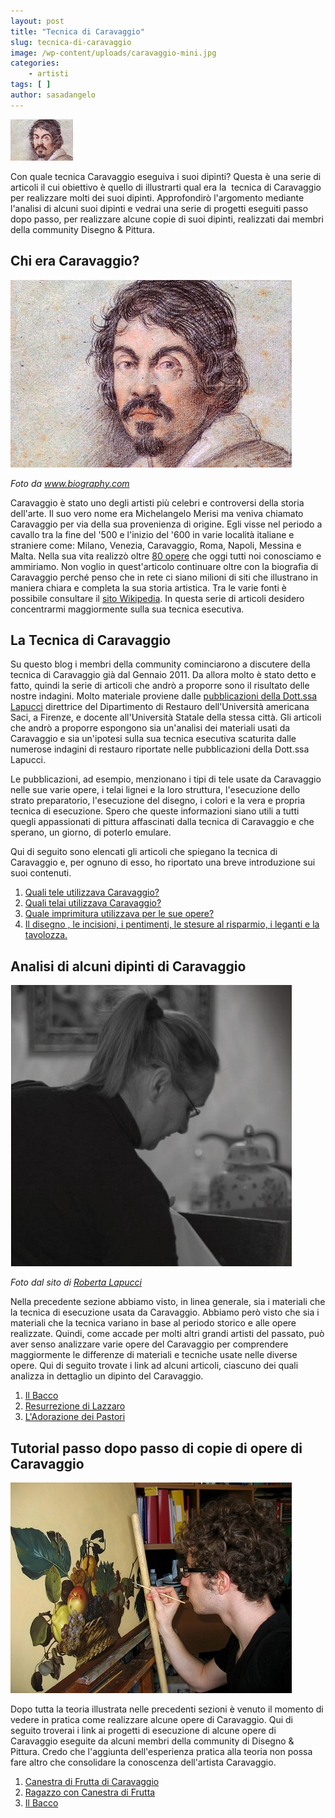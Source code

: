 ```yaml
---
layout: post
title: "Tecnica di Caravaggio"
slug: tecnica-di-caravaggio
image: /wp-content/uploads/caravaggio-mini.jpg
categories:
    - artisti
tags: [ ]
author: sasadangelo
---
```


![Tecnica di Caravaggio](/wp-content/uploads/caravaggio-mini.jpg "Tecnica di Caravaggio")

Con quale tecnica Caravaggio eseguiva i suoi dipinti? Questa è una serie di articoli il cui obiettivo è quello di illustrarti qual era la  tecnica di Caravaggio per realizzare molti dei suoi dipinti. Approfondirò l'argomento mediante l'analisi di alcuni suoi dipinti e vedrai una serie di progetti eseguiti passo dopo passo, per realizzare alcune copie di suoi dipinti, realizzati dai membri della community Disegno & Pittura.

## Chi era Caravaggio?

![Caravaggio](/wp-content/uploads/caravaggio.jpg "Caravaggio")

_Foto da www.biography.com_

Caravaggio è stato uno degli artisti più celebri e controversi della storia dell'arte. Il suo vero nome era Michelangelo Merisi ma veniva chiamato Caravaggio per via della sua provenienza di origine. Egli visse nel periodo a cavallo tra la fine del '500 e l'inizio del '600 in varie località italiane e straniere come: Milano, Venezia, Caravaggio, Roma, Napoli, Messina e Malta. Nella sua vita realizzò oltre [80 opere](https://it.wikipedia.org/wiki/Opere_di_Caravaggio "Opere di Caravaggio") che oggi tutti noi conosciamo e ammiriamo. Non voglio in quest'articolo continuare oltre con la biografia di Caravaggio perché penso che in rete ci siano milioni di siti che illustrano in maniera chiara e completa la sua storia artistica. Tra le varie fonti è possibile consultare il [sito Wikipedia](https://it.wikipedia.org/wiki/Michelangelo_Merisi_da_Caravaggio "Biografia di Caravaggio"). In questa serie di articoli desidero concentrarmi maggiormente sulla sua tecnica esecutiva.

## La Tecnica di Caravaggio

Su questo blog i membri della community cominciarono a discutere della tecnica di Caravaggio già dal Gennaio 2011. Da allora molto è stato detto e fatto, quindi la serie di articoli che andrò a proporre sono il risultato delle nostre indagini. Molto materiale proviene dalle [pubblicazioni della Dott.ssa Lapucci](http://www.robertalapucci.com/pdf.html "Pubblicazioni della Dott.ssa Lappucci") direttrice del Dipartimento di Restauro dell'Università americana Saci, a Firenze, e docente all'Università Statale della stessa città. Gli articoli che andrò a proporre espongono sia un'analisi dei materiali usati da Caravaggio e sia un'ipotesi sulla sua tecnica esecutiva scaturita dalle numerose indagini di restauro riportate nelle pubblicazioni della Dott.ssa Lapucci.

Le pubblicazioni, ad esempio, menzionano i tipi di tele usate da Caravaggio nelle sue varie opere, i telai lignei e la loro struttura, l'esecuzione dello strato preparatorio, l'esecuzione del disegno, i colori e la vera e propria tecnica di esecuzione. Spero che queste informazioni siano utili a tutti quegli appassionati di pittura affascinati dalla tecnica di Caravaggio e che sperano, un giorno, di poterlo emulare.

Qui di seguito sono elencati gli articoli che spiegano la tecnica di Caravaggio e, per ognuno di esso, ho riportato una breve introduzione sui suoi contenuti.

1. [Quali tele utilizzava Caravaggio?](/tecnica-caravaggio-tele/ "Le Tele di Caravaggio")
2. [Quali telai utilizzava Caravaggio?](/tecnica-caravaggio-telai/)
3. [Quale imprimitura utilizzava per le sue opere?](/tecnica-caravaggio-imprimitura/)
4. [Il disegno , le incisioni, i pentimenti, le stesure al risparmio, i leganti e la tavolozza.](/come-disegnare-dipingere-tecnica-caravaggio-4/)

## Analisi di alcuni dipinti di Caravaggio

![Roberta Lapucci](/wp-content/uploads/roberta-lapucci.jpg)

_Foto dal sito di [Roberta Lapucci](http://www.robertalapucci.com/ "Roberta Lapucci")_

Nella precedente sezione abbiamo visto, in linea generale, sia i materiali che la tecnica di esecuzione usata da Caravaggio. Abbiamo però visto che sia i materiali che la tecnica variano in base al periodo storico e alle opere realizzate. Quindi, come accade per molti altri grandi artisti del passato, può aver senso analizzare varie opere del Caravaggio per comprendere maggiormente le differenze di materiali e tecniche usate nelle diverse opere. Qui di seguito trovate i link ad alcuni articoli, ciascuno dei quali analizza in dettaglio un dipinto del Caravaggio.

1. [Il Bacco](http://www.robertalapucci.com/pdf/2009.pdf "Il Bacco")
2. [Resurrezione di Lazzaro](http://www.robertalapucci.com/pdf/1994.pdf "Resurrezione di Lazzaro")
3. [L'Adorazione dei Pastori](http://www.robertalapucci.com/pdf/1994.pdf "Adorazione dei Pastori")

## Tutorial passo dopo passo di copie di opere di Caravaggio

![Progetti step by step](/wp-content/uploads/Canestro-Frutta-Caravaggio-Edoardo-La-Francesca.jpg "Progetti step by step")

Dopo tutta la teoria illustrata nelle precedenti sezioni è venuto il momento di vedere in pratica come realizzare alcune opere di Caravaggio. Qui di seguito troverai i link ai progetti di esecuzione di alcune opere di Caravaggio eseguite da alcuni membri della community di Disegno & Pittura. Credo che l'aggiunta dell'esperienza pratica alla teoria non possa fare altro che consolidare la conoscenza dell'artista Caravaggio.

1. [Canestra di Frutta di Caravaggio](/canestra-di-frutta-di-caravaggio-copia/ "Canestra di Frutta di Caravaggio")
2. [Ragazzo con Canestra di Frutta](/come-dipingere-il-ragazzo-con-il-canestro-di-frutta-di-caravaggio/ "Ragazzo con Canestra di Frutta")
3. [Il Bacco](/come-dipingere-bacco-caravaggio/ "Il Bacco")
